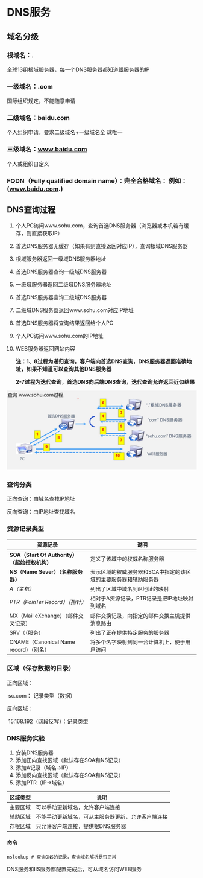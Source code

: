 # DNS服务

## 域名分级

### 根域名：\.

全球13组根域服务器，每一个DNS服务器都知道跟服务器的IP

### 一级域名：.com

国际组织规定，不能随意申请

### 二级域名：baidu.com

个人组织申请，要求二级域名+一级域名全 球唯一

### 三级域名：www.baidu.com

个人或组织自定义

### FQDN（Fully qualified domain name）：完全合格域名： 例如：(www.baidu.com.)

## DNS查询过程

1. 个人PC访问www.sohu.com，查询首选DNS服务器（浏览器或本机若有缓存，则直接获取IP）

2. 首选DNS服务器无缓存（如果有则直接返回对应IP），查询根域DNS服务器

3. 根域服务器返回一级域DNS服务器地址

4. 首选DNS服务器查询一级域DNS服务器

5. 一级域服务器返回二级域DNS服务器地址

6. 首选DNS服务器查询二级域DNS服务器

7. 二级域DNS服务器返回www.sohu.com对应IP地址

8. 首选DNS服务器将查询结果返回给个人PC

9. 个人PC访问www.sohu.com的IP地址

10. WEB服务器返回网站内容

     **注：1、8过程为递归查询，客户端向首选DNS查询，DNS服务器返回准确地址，如果不知道可以查询其他DNS服务器**

     **2-7过程为迭代查询，首选DNS向后端DNS查询，迭代查询允许返回近似结果**

![DNS解析过程](DNS解析过程.jpg)

### 查询分类

正向查询：由域名查找IP地址

反向查询：由IP地址查找域名

### 资源记录类型

| 资源记录                                      | 说明                                                         |
| --------------------------------------------- | ------------------------------------------------------------ |
| **SOA（Start Of Authority）（起始授权机构）** | 定义了该域中的权威名称服务器                                 |
| **NS（Name Sever）（名称服务器）**            | 表示区域的权威服务器和SOA中指定的该区域的主要服务器和辅助服务器 |
| *A（主机）*                                   | 列出了区域中域名到iP地址的映射                               |
| *PTR（PoinTer Record）（指针）*               | 相对于A资源记录，PTR记录是把IP地址映射到域名                 |
| MX（Mail eXchange）（邮件交叉记录）           | 邮件交换记录，向指定的邮件交换主机提供消息路由               |
| SRV（（服务）                                 | 列出了正在提供特定服务的服务器                               |
| CNAME（Canonical Name record）（别名）        | 将多个名字映射到同一台计算机上，便于用户访问                 |

### 区域（保存数据的目录）

正向区域：

​   sc.com： 记录类型（数据）

反向区域：

​   15.168.192（网段反写）：记录类型

### DNS服务实验

1. 安装DNS服务器
2. 添加正向查找区域（默认存在SOA和NS记录）
3. 添加A记录（域名->IP）
4. 添加反向查找区域（默认存在SOA和NS记录）
5. 添加PTR（IP->域名）

| 区域类型 | 说明                                               |
| -------- | -------------------------------------------------- |
| 主要区域 | 可以手动更新域名，允许客户端连接                   |
| 辅助区域 | 不能手动更新域名，可从主服务器更新，允许客户端连接 |
| 存根区域 | 只允许客户端连接，提供根DNS服务器                  |

#### 命令

~~~shell
nslookup # 查询DNS的记录，查询域名解析是否正常
~~~

DNS服务和IIS服务都配置完成后，可从域名访问WEB服务
